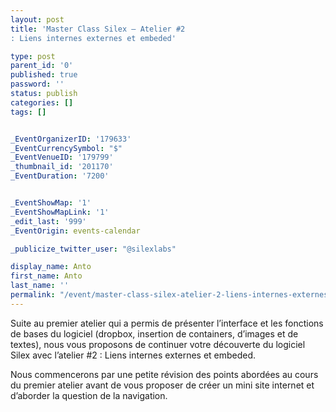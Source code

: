 ```yaml
---
layout: post
title: 'Master Class Silex – Atelier #2
: Liens internes externes et embeded'

type: post
parent_id: '0'
published: true
password: ''
status: publish
categories: []
tags: []


_EventOrganizerID: '179633'
_EventCurrencySymbol: "$"
_EventVenueID: '179799'
_thumbnail_id: '201170'
_EventDuration: '7200'


_EventShowMap: '1'
_EventShowMapLink: '1'
_edit_last: '999'
_EventOrigin: events-calendar

_publicize_twitter_user: "@silexlabs"

display_name: Anto
first_name: Anto
last_name: ''
permalink: "/event/master-class-silex-atelier-2-liens-internes-externes-et-embeded/"
---
```




Suite au premier atelier qui a permis de présenter l’interface et les fonctions de bases du logiciel (dropbox, insertion de containers, d’images et de textes), nous vous proposons de continuer votre découverte du logiciel Silex avec l’atelier #2
: Liens internes externes et embeded.

Nous commencerons par une petite révision des points abordées au cours du premier atelier avant de vous proposer de créer un mini site internet et d’aborder la question de la navigation.